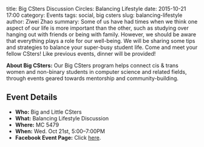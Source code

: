 title: Big CSters Discussion Circles: Balancing Lifestyle
date: 2015-10-21 17:00
category: Events
tags: social, big csters
slug: balancing-lifestyle
author: Ziwei Zhao
summary: Some of us have had times when we think one aspect of our life is more important than the other, such as studying over hanging out with friends or being with family. However, we should be aware that everything plays a role for our well-being. We will be sharing some tips and strategies to balance your super-busy student life. Come and meet your fellow CSters!
Like previous events, dinner will be provided!



**About Big CSters:** Our Big CSters program helps connect cis &amp; trans
women and non-binary students in computer science and related fields, through
events geared towards mentorship and community-building.

## Event Details ##

+ **Who:** Big and Little CSters
+ **What:** Balancing Lifestyle Discussion
+ **Where:** MC 5479
+ **When:** Wed. Oct 21st, 5:00&ndash;7:00PM
+ **Facebook Event Page:** Click
[here](https://www.facebook.com/events/702397369895131/).
